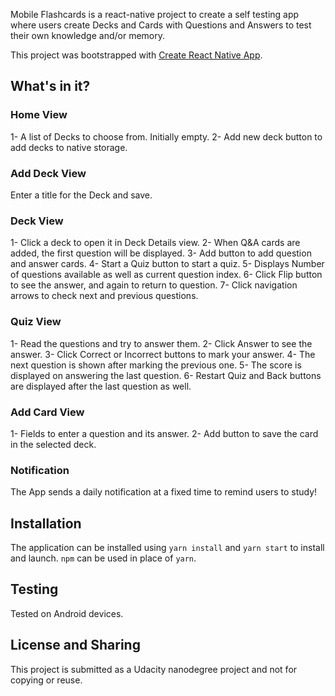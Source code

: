 Mobile Flashcards is a react-native project to create a self testing app where users create Decks and Cards with Questions and Answers to test their own knowledge and/or memory.

This project was bootstrapped with [Create React Native App](https://github.com/react-community/create-react-native-app).

## What's in it?

### Home View

1- A list of Decks to choose from. Initially empty.
2- Add new deck button to add decks to native storage.

### Add Deck View

Enter a title for the Deck and save.

### Deck View

1- Click a deck to open it in Deck Details view.
2- When Q&A cards are added, the first question will be displayed.
3- Add button to add question and answer cards.
4- Start a Quiz button to start a quiz.
5- Displays Number of questions available as well as current question index.
6- Click Flip button to see the answer, and again to return to question.
7- Click navigation arrows to check next and previous questions.

### Quiz View

1- Read the questions and try to answer them.
2- Click Answer to see the answer.
3- Click Correct or Incorrect buttons to mark your answer.
4- The next question is shown after marking the previous one.
5- The score is displayed on answering the last question.
6- Restart Quiz and Back buttons are displayed after the last question as well.

### Add Card View

1- Fields to enter a question and its answer.
2- Add button to save the card in the selected deck.

### Notification

The App sends a daily notification at a fixed time to remind users to study!

## Installation

The application can be installed using `yarn install` and `yarn start` to install and launch. 
`npm` can be used in place of `yarn`.


## Testing

Tested on Android devices.


## License and Sharing 

This project is submitted as a Udacity nanodegree project and not for copying or reuse.